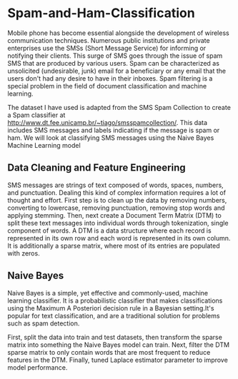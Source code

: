 # Spam-and-Ham-Classification
  Mobile phone has become essential alongside the development of wireless communication techniques. Numerous public institutions and private enterprises use the SMSs (Short Message Service) for informing or notifying their clients. This surge of SMS goes through the issue of spam SMS that are produced by various users. Spam can be characterized as unsolicited (undesirable, junk) email for a beneficiary or any email that the users don't had any desire to have in their inboxes. Spam filtering is a special problem in the field of document classification and machine learning.

The dataset I have used is adapted from the SMS Spam Collection to create a Spam classifier at http://www.dt.fee.unicamp.br/~tiago/smsspamcollection/. This data includes SMS messages and labels indicating if the message is spam or ham. We will look at classifying SMS messages using the Naive Bayes Machine Learning model

## Data Cleaning and Feature Engineering
SMS messages are strings of text composed of words, spaces, numbers, and punctuation. Dealing this kind of complex information requires a lot of thought and effort.
First step is to clean up the data by removing numbers, converting to lowercase, removing punctuation, removing stop words and applying stemming. Then, next create a Document Term Matrix (DTM) to split these text messages into individual words through tokenization, single component of words. A DTM is a data structure where each record is represented in its own row and each word is represented in its own column. It is additionally a sparse matrix, where most of its entries are populated with zeros.

## Naive Bayes
Naive Bayes is a simple, yet effective and commonly-used, machine learning classifier. It is a probabilistic classifier that makes classifications using the Maximum A Posteriori decision rule in a Bayesian setting.It's popular for text classification, and are a traditional solution for problems such as spam detection.

First, split the data into train and test datasets, then transform the sparse matrix into something the Naive Bayes model can train. Next, filter the DTM sparse matrix to only contain words that are most frequent to reduce features in the DTM.
Finally, tuned Laplace estimator parameter to improve model performance.

